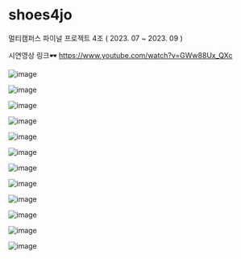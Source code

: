 # shoes4jo
멀티캠퍼스 파이널 프로젝트 4조 ( 2023. 07 ~ 2023. 09 )

시연영상 링크🕶 https://www.youtube.com/watch?v=GWw88Ux_QXc

![image](https://github.com/0123aqq/shoes4jo/assets/130541650/c9ec37a6-a3c4-4ec8-b963-462df3e61aba)

![image](https://github.com/0123aqq/shoes4jo/assets/130541650/4d8ea796-478d-427f-978c-5d2ff51508c6)

![image](https://github.com/0123aqq/shoes4jo/assets/130541650/9c2e3c1e-8c8b-42bd-9c86-ee8fbeecde44)

![image](https://github.com/0123aqq/shoes4jo/assets/130541650/347c6a12-0cc1-4013-a3fe-f02ab005d24c)

![image](https://github.com/0123aqq/shoes4jo/assets/130541650/f744593d-dc8c-472b-8dda-61b6c905b2b2)

![image](https://github.com/0123aqq/shoes4jo/assets/130541650/b4b26d71-af7b-417d-baa3-567c082d5fb0)

![image](https://github.com/0123aqq/shoes4jo/assets/130541650/8844e9f5-f267-4c96-9a00-977b4e583922)

![image](https://github.com/0123aqq/shoes4jo/assets/130541650/f5068ee8-0b64-47f6-af5e-bc04e52e180f)

![image](https://github.com/0123aqq/shoes4jo/assets/130541650/76062d4c-8cfc-4a3c-9f46-71231df1cb75)

![image](https://github.com/0123aqq/shoes4jo/assets/130541650/6ad20cf5-036e-4527-850f-eff5fea5f2b8)

![image](https://github.com/0123aqq/shoes4jo/assets/130541650/103caa5c-0f49-44dc-a066-c3fa0fe8bfbd)

![image](https://github.com/0123aqq/shoes4jo/assets/130541650/2994f467-8719-4e24-afa9-35053c6f2b31)















